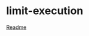 # limit-execution

[Readme](https://github.com/odedglas/limit-execution/blob/main/limit-execution/README.md)